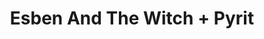 ---
layout: post
category: concert
title: Esben And The Witch + Pyrit
artists: 
- Esben And The Witch
- Pyrit
place: 
- Petit Bain
country: France
city: Paris
---